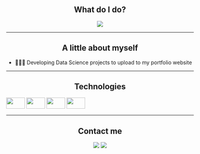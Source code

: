 <h2 align="center"> What do I do? </h2>

<p align="center">
<img src="https://readme-typing-svg.herokuapp.com?font=monospace&color=0000FF002&size=25&center=true&vCenter=true&lines=Data+Science+Solutions">
</p>

----

<h2 align="center"> A little about myself </h2>


- 👨🏻‍💻 Developing Data Science projects to upload to my portfolio website


----

<h2 align="center"> Technologies </h2>

<a href="https://www.mysql.com/" target="_blank" rel='noreferrer'><img src="https://cdn.jsdelivr.net/gh/devicons/devicon/icons/mysql/mysql-plain.svg" height="30" width="50" /></a>
<a href="https://www.postgresql.org/" target="_blank" rel='noreferrer'><img src="https://cdn.jsdelivr.net/gh/devicons/devicon/icons/postgresql/postgresql-plain.svg" height="30" width="50" /></a>
<a href="https://www.python.org/" target="_blank" rel='noreferrer'><img src="https://cdn.jsdelivr.net/gh/devicons/devicon/icons/python/python-original.svg" height="30" width="50" /></a>
<a href="https://www.r-project.org/" target="_blank" rel='noreferrer'><img src="https://cdn.jsdelivr.net/gh/devicons/devicon/icons/r/r-original.svg" height="30" width="50" /></a>

----

<h2 align="center"> Contact me </h2>
  
  <p align="center"> <a href="https://www.linkedin.com/in/thiago-alves-7947a6217/" target="_blank"><img src="https://img.shields.io/badge/LinkedIn-0077B5?style=for-the-badge&logo=linkedin&logoColor=white"></a>
  <a href="mailto:tma.bigdata@gmail.com"><img src="https://img.shields.io/badge/Gmail-D14836?style=for-the-badge&logo=gmail&logoColor=white"></a> </p>
